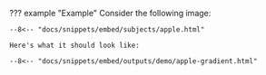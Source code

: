 ??? example "Example"
    Consider the following image:

    --8<-- "docs/snippets/embed/subjects/apple.html"

    Here's what it should look like:

    --8<-- "docs/snippets/embed/outputs/demo/apple-gradient.html"
